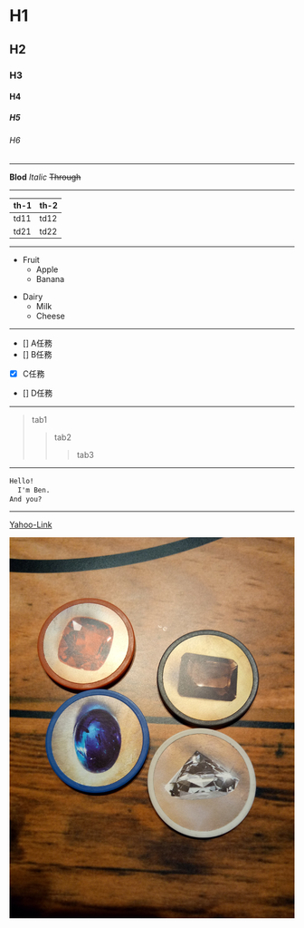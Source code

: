 # H1
## H2
### H3
#### H4
##### H5
###### H6

---

**Blod**
*Italic*
~~Through~~

---

|th-1|th-2|
|--|--|
|td11|td12|
|td21|td22|

---
- Fruit
  - Apple
  - Banana
* Dairy
  * Milk
  * Cheese
  
---

- [] A任務
- [] B任務
- [x] C任務
- [] D任務

---

>tab1
>>tab2
>>>tab3

---

```
Hello!
  I'm Ben.
And you?
```

---

[Yahoo-Link](https://yahoo.com.tw)

![Picture](52553578_780328862349139_3752231095056203776_n.jpg)
